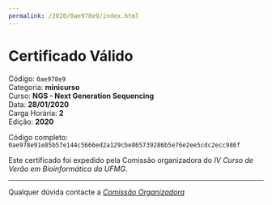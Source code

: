 ```yaml
---
permalink: /2020/0ae978e9/index.html
---
```


# Certificado Válido

Código: `0ae978e9`<br>
Categoria: **minicurso**<br>
Curso: **NGS - Next Generation Sequencing**<br>
Data: **28/01/2020**<br>
Carga Horária: **2**<br>
Edição: **2020**<br>


Código completo: `0ae978e91e85b57e144c5666ed2a129cbe865739286b5e76e2ee5cdc2ecc986f`


Este certificado foi expedido pela Comissão organizadora do *IV Curso de Verão em Bioinformática da UFMG*.

----

Qualquer dúvida contacte a [_Comissão Organizadora_](<mailto:cursobioinfoufmg@gmail.com$subject=[Certificados]>)

